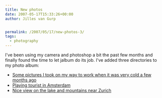```yaml
---
title: New photos
date: 2007-05-17T15:33:26+00:00
author: Jilles van Gurp


permalink: /2007/05/17/new-photos-3/
tags:
  - photography
---
```

I've been using my camera and photoshop a bit the past few months and finally found the time to let jalbum do its job. I've added three directories to my photo album:

- [Some pictures I took on my way to work when it was very cold a few months ago](https://www.jillesvangurp.com/Album/2007/2007-02%20-%20Winter/index.html)
- [Playing tourist in Amsterdam](https://www.jillesvangurp.com/Album/2007/2007-04%20-%20Amsterdam/index.html)
- [Nice view on the lake and mountains near Zurich](https://www.jillesvangurp.com/Album/2007/2007-03%20-%20Zurich/index.html)

